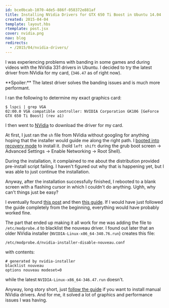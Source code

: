 ```yaml
---
id: bce0bcab-1070-4de5-886f-058372e881af
title: Installing NVidia Drivers for GTX 650 Ti Boost in Ubuntu 14.04
created: 2015-04-04
template: layout.hbs
rtemplate: post.jsx
cover: nvidia.png
nav: blog
redirects:
  - /2015/04/nvidia-drivers/
---
```


I was experiencing problems with banding in some games and during videos with the NVidia 331 drivers in Ubuntu. I decided to try the latest driver from NVidia for my card, (`346.47` as of right now).

<div class="alert alert-info">
**Spoiler:** The latest driver solves the banding issues and is much more performant.
</div>

I ran the following to determine my exact graphics card:

```
$ lspci | grep VGA
02:00.0 VGA compatible controller: NVIDIA Corporation GK106 [GeForce GTX 650 Ti Boost] (rev a1)
```

I then went to [NVidia](http://www.nvidia.com/Download/index.aspx?lang=en-us) to download the driver for my card.

At first, I just ran the `sh` file from NVidia without googling for anything hoping that the installer would guide me along the right path. I [booted into recovery mode](https://wiki.ubuntu.com/RecoveryMode) to install it. (hold `left shift` during the grub boot screen -> Advanced Settings -> Enable Networking -> Root Shell).

During the installation, it complained to me about the distribution provided pre-install script failing. I haven't figured out why that is happening yet, but I was able to just continue the installation.

Anyway, after the installation successfully finished, I rebooted to a blank screen with a flashing cursor in which I couldn't do anything. Ughh, why can't things just be easy?

I eventually found [this post](http://askubuntu.com/questions/162075/my-computer-boots-to-a-black-screen-what-options-do-i-have-to-fix-it) and then [this guide](http://askubuntu.com/questions/66328/how-do-i-install-the-latest-nvidia-drivers-from-the-run-file/423619#423619). If I would have just followed the guide completely from the beginning, everything would have probably worked fine.

The part that ended up making it all work for me was adding the file to `/etc/modprobe.d` to blacklist the nouveau driver. I found out later that an older NVidia installer (`NVIDIA-Linux-x86_64-340.76.run`) creates this file:

```
/etc/modprobe.d/nvidia-installer-disable-nouveau.conf
```

with contents:

```
# generated by nvidia-installer
blacklist nouveau
options nouveau modeset=0
```

while the latest `NVIDIA-Linux-x86_64-346.47.run` doesn't.

Anyway, long story short, just [follow the guide](http://askubuntu.com/questions/66328/how-do-i-install-the-latest-nvidia-drivers-from-the-run-file/423619#423619) if you want to install manual NVidia drivers. And for me, it solved a lot of graphics and performance issues I was having.
